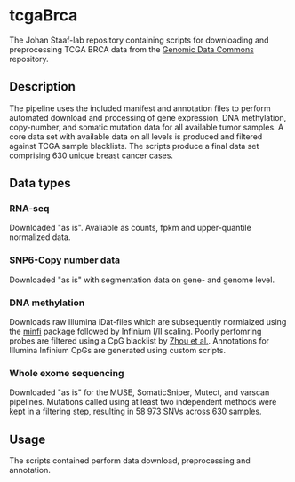 # tcgaBrca
The Johan Staaf-lab repository containing scripts for downloading and preprocessing TCGA BRCA data from the [Genomic Data Commons](https://portal.gdc.cancer.gov/) repository. 

## Description
The pipeline uses the included manifest and annotation files to perform automated download and processing of gene expression, DNA methylation, copy-number, and somatic mutation data for all available tumor samples. A core data set with available data on all levels is produced and filtered against TCGA sample blacklists. The scripts produce a final data set comprising 630 unique breast cancer cases. 

## Data types

### RNA-seq
Downloaded "as is". Avaliable as counts, fpkm and upper-quantile normalized data. 

### SNP6-Copy number data
Downloaded "as is" with segmentation data on gene- and genome level.

### DNA methylation
Downloads raw Illumina iDat-files which are subsequently normlaized using the [minfi](https://bioconductor.org/packages/release/bioc/html/minfi.html) package followed by Infinium I/II scaling. Poorly perfomring probes are filtered using a CpG blacklist by [Zhou et al.](http://zwdzwd.github.io/InfiniumAnnotation). Annotations for Illumina Infinium CpGs are generated using custom scripts.

### Whole exome sequencing
Downloaded "as is" for the MUSE, SomaticSniper, Mutect, and varscan pipelines. Mutations called using at least two independent methods were kept in a filtering step, resulting in 58 973 SNVs across 630 samples.

## Usage
The scripts contained perform data download, preprocessing and annotation.

